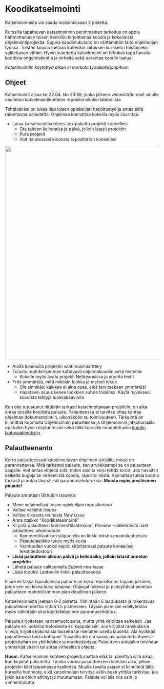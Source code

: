 # Koodikatselmointi

Katselmoinnista voi saada maksimissaan 2 pistettä.

Kurssilla tapahtuvan katselmoinnin perimmäinen tarkoitus on oppia hahmottamaan toisen henkilön kirjoittamaa koodia ja kokonaista ohjelmointiprojektia. Sujuva koodinlukutaito on välttämätön taito ohjelmoijan työssä. Toisten koodia luetaan kuitenkin laitoksen kursseilla toistaiseksi valitettavan vähän. Hyvin suoritettu katselmointi on tehokas tapa havaita koodista ongelmakohtia ja virheitä sekä parantaa koodin laatua.

_Katselmointiin käytettyä aikaa ei merkata työaikakirjanpitoon_

## Ohjeet

Katselmointi alkaa ke 22.04. klo 23:59, jonka jälkeen _viimeistään_ näet sinulle osoitetun katselmointikohteen repositoriolinkin labtoolista

Tehtävänäsi on lukea läpi toisen opiskelijan harjoitustyö ja antaa siitä rakentavaa palautetta. Ohjelmaa kannattaa kokeilla myös suorittaa.

- Lataa katselmointikohteesi zip-pakattu projekti koneellesi
  - Ota talteen kellonaika ja päivä, jolloin latasit projektin
  - Pura projekti
  - Voit halutessasi kloonata repositorion koneellesi

<img src="https://raw.githubusercontent.com/mluukkai/ohjelmistotekniikka-kevat-2020/master/web/images/review1.png" width="700">

- Aloita lukemalla projektin vaatimusmäärittely
- Tutustu mahdollisimman kattavasti ohjelmakoodiin sekä testeihin
  - Kokeile myös avata projekti Netbeansissa ja suorita testit
- Yritä ymmärtää, mitä mikäkin luokka ja metodi tekee
  - Ole sinnikäs: kaikkea ei aina osaa, eikä tarvitsekaan ymmärtää!
  - Haastavin osuus lienee luokkien suhde toisiinsa. Käytä hyväksesi koodista tehtyjä luokkakaavioita

Kun olet tutustunut riittävän tarkasti katselmoitavaan projektiin, on aika antaa toiselle koodista palaute. Palautteessa ei tarvitse ottaa kantaa ohjelman dokumentointiin, ulkonäköön tai toimivuuteen. Tärkeintä on kiinnittää huomiota Ohjelmoinnin perusteissa ja Ohjelmoinnin jatkokurssilla opittuihin hyviin käytänteisiin sekä tällä kurssilla noudatettaviin [koodin laatuvaatimuksiin](https://github.com/mluukkai/ohjelmistotekniikka-syksy-2020/blob/master/web/koodin_laatuvaatimukset.md).

## Palautteenanto

Kerro palautteessasi katselmoitavan ohjelman tekijälle, missä on parannettavaa. Mitä tarkempi palaute, sen arvokkaampi se on palautteen saajalle. Voit antaa vihjeitä siitä, miten asioita voisi tehdä toisin. Jos havaitsit selkeitä bugeja tai virheellistä koodia, raportoi niistä. Kannattaa tutkia koodia tarkasti ja antaa täsmällisiä parannusehdotuksia. **Muista myös positiivinen palaute!**

Palaute annetaan Githubin Issuena:

- Mene selaimellasi toisen opiskelijan repositorioon
- Valitse välilehti _Issues_
- Valitse oikeasta reunasta _New Issue_
- Anna otsikko "Koodikatselmointi"
- Kirjoita palautteesi kommenttilaatikkoon, Preview -välilehdestä näet palautteesi ulkomuodon
  - Kommenttilaatikon yläpuolella on linkki tekstin muotoiluohjeisiin
  - Palautelaatikko tukee myös kuvia
  - Varmuuden vuoksi kopioi kirjoittamasi palaute koneellesi tekstitiedostoon
- **Lisää palautteen alkuun päivä ja kellonaika, jolloin latasit annetun projektin**
- Lähetä palaute valitsemalla _Submit new issue_
- Lisää lopuksi Labtooliin linkki palautteeseesi

Issue eli tässä tapauksessa palaute on koko repositorion tapaan julkinen, joten sen voi lukea kuka tahansa. Ohjaajat lukevat ja pisteyttävät annetun palautteen mahdollisimman pian deadlinen jälkeen.

Katselmoinnista jaetaan 0-2 pistettä. Vähintään 6 laadukasta ja rakentavaa palautekommenttia riittää 1.5 pisteeseen. Täysiin pisteisiin edellytetään myös vähintään yksi käyttökelpoinen parannusehdotus.

Palaute kirjoitetaan vapaamuotoisena, mutta yritä kirjoittaa selkeästi. Jaa palaute eri luokista/metodeista eri kappaleisiin. Jos kirjoitat ranskalaisia viivoja, kirjoita kokonaisia lauseita tai mieluiten useita lauseita. Älä hyökkää palautteessa toista kohtaan! Toisaalta älä ota saamaasi palautetta itseesi - projektisihan on yhä kesken ja muokattavissa. Palautteen antajakin toisinaan ymmärtää väärin tai antaa virheellisiä ohjeita.

**Huom.** Katselmoinnin kohteen projekti saattaa elää tai päivittyä sillä aikaa, kun kirjoitat palautetta. Tämän vuoksi palautteeseen liitetään aika, jolloin projektin kävi lataamassa itsellensä. Muulla tavalla asiaan ei kiinnitetä tällä kurssilla huomiota, eikä katselmoijan tarvitse aktiivisesti yrittää tarkistaa, jos jokin asia onkin ehtinyt jo muuttumaan. Palaute voi siis olla osin jo vanhentunutta.
